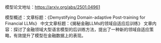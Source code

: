 模型论文地址：https://arxiv.org/abs/2501.04961

模型概述：文章标题：《Demystifying Domain-adaptive Post-training for Financial LLMs》
中文文章标题：《揭秘金融LLMs的领域自适应后训练》
文章内容：探讨了金融领域大型语言模型的后训练方法，提出了一种新的领域自适应策略，有效提升了模型在金融数据上的表现。
